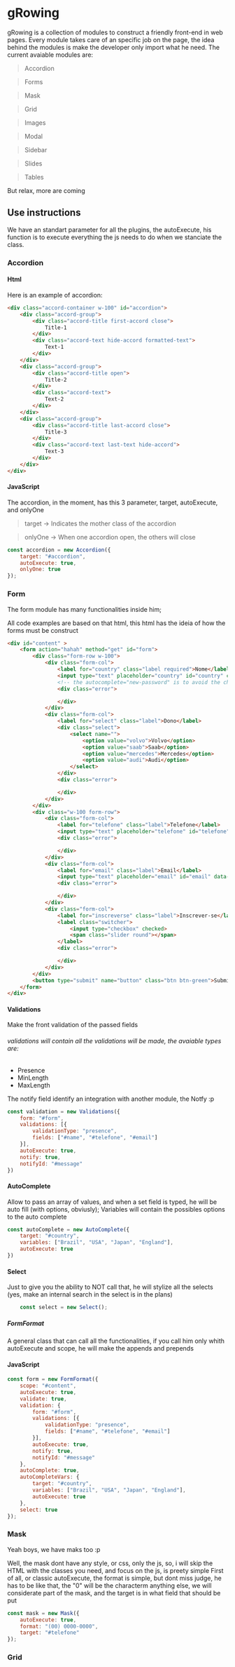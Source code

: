 # gRowing

gRowing is a collection of modules to construct a friendly front-end in web pages.
Every module takes care of an specific job on the page, the idea behind the modules is make the developer only import what he need.
The current avaiable modules are:

> Accordion

> Forms

> Mask

> Grid

> Images

> Modal

> Sidebar

> Slides

> Tables

But relax, more are coming

## Use instructions
We have an standart parameter for all the plugins, the autoExecute, his function is to execute everything the js needs to do when we stanciate the class.

### Accordion

#### Html
Here is an example of accordion:
```html
<div class="accord-container w-100" id="accordion">
	<div class="accord-group">
		<div class="accord-title first-accord close">
			Title-1
		</div>
		<div class="accord-text hide-accord formatted-text">
			Text-1
		</div>
	</div>
	<div class="accord-group">
		<div class="accord-title open">
			Title-2
		</div>
		<div class="accord-text">
			Text-2
		</div>
	</div>
	<div class="accord-group">
		<div class="accord-title last-accord close">
			Title-3
		</div>
		<div class="accord-text last-text hide-accord">
			Text-3
		</div>
	</div>
</div>
```
#### JavaScript
The accordion, in the moment, has this 3 parameter, target, autoExecute, and onlyOne
> target -> Indicates the mother class of the accordion

> onlyOne -> When one accordion open, the others will close
```js
const accordion = new Accordion({
	target: "#accordion",
	autoExecute: true,
	onlyOne: true
});
```
### Form
The form module has many functionalities inside him;

All code examples are based on that html, this html has the ideia of how the forms must be construct
```html
<div id="content" >
	<form action="hahah" method="get" id="form">
		<div class="form-row w-100">
			<div class="form-col">
				<label for="country" class="label required">Nome</label>
				<input type="text" placeholder="country" id="country" class="input" autocomplete="new-password">
				<!-- the autocomplete="new-password" is to avoid the chrome options -->
				<div class="error">

				</div>
			</div>
			<div class="form-col">
				<label for="select" class="label">Dono</label>
				<div class="select">
					<select name="">
						<option value="volvo">Volvo</option>
						<option value="saab">Saab</option>
						<option value="mercedes">Mercedes</option>
						<option value="audi">Audi</option>
					</select>
				</div>
				<div class="error">

				</div>
			</div>
		</div>
		<div class="w-100 form-row">
			<div class="form-col">
				<label for="telefone" class="label">Telefone</label>
				<input type="text" placeholder="telefone" id="telefone" class="input">
				<div class="error">

				</div>
			</div>
			<div class="form-col">
				<label for="email" class="label">Email</label>
				<input type="text" placeholder="email" id="email" data-cont="Ok" class="input prepend">
				<div class="error">

				</div>
			</div>
			<div class="form-col">
				<label for="inscreverse" class="label">Inscrever-se</label>
				<label class="switcher">
					<input type="checkbox" checked>
					<span class="slider round"></span>
				</label>
				<div class="error">

				</div>
			</div>
		</div>
		<button type="submit" name="button" class="btn btn-green">Submit</button>
	</form>
</div>
```
#### Validations
Make the front validation of the passed fields
###### validations will contain all the validations will be made, the avaiable types are:
- Presence
- MinLength
- MaxLength

The notify field identify an integration with another module, the Notfy :p

```js
const validation = new Validations({
	form: "#form",
	validations: [{
		validationType: "presence",
		fields: ["#name", "#telefone", "#email"]
	}],
	autoExecute: true,
	notify: true,
	notifyId: "#message"
})
```

#### AutoComplete
Allow to pass an array of values, and when a set field is typed, he will be auto fill (with options, obviusly);
Variables will contain the possibles options to the auto complete

```js
const autoComplete = new AutoComplete({
	target: "#country",
	variables: ["Brazil", "USA", "Japan", "England"],
	autoExecute: true
})
```

#### Select
Just to give you the ability to NOT call that, he will stylize all the selects
(yes, make an internal search in the select is in the plans)
```js
    const select = new Select();
```
##### FormFormat
A general class that can call all the functionalities, if you call him only whith autoExecute and scope, he will make the appends and prepends

#### JavaScript
```js
const form = new FormFormat({
	scope: "#content",
	autoExecute: true,
	validate: true,
	validation: {
		form: "#form",
		validations: [{
			validationType: "presence",
			fields: ["#name", "#telefone", "#email"]
		}],
		autoExecute: true,
		notify: true,
		notifyId: "#message"
	},
	autoComplete: true,
	autoCompleteVars: {
		target: "#country",
		variables: ["Brazil", "USA", "Japan", "England"],
		autoExecute: true
	},
	select: true
});
```

### Mask
Yeah boys, we have maks too :p

Well, the mask dont have any style, or css, only the js, so, i will skip the HTML with the classes you need, and focus on the js, is preety simple
First of all, or classic autoExecute, the format is simple, but dont miss judge, he has to be like that, the "0" will be the characterm anything else, we will considerate part of the mask, and the target is in  what field that should be put
```js
const mask = new Mask({
	autoExecute: true,
	format: "(00) 0000-0000",
	target: "#telefone"
});
```

### Grid
